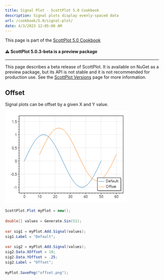 ```yaml
---
title: Signal Plot - ScottPlot 5.0 Cookbook
description: Signal plots display evenly-spaced data
url: /cookbook/5.0/signal-plot/
date: 4/3/2023 12:05:08 AM
---
```


This page is part of the [ScottPlot 5.0 Cookbook](../)


<div class='alert alert-warning' role='alert'><h4 class='alert-heading py-0 my-0'>⚠️ ScottPlot 5.0.3-beta is a preview package</h4><hr /><p class='mb-0'><span class='fw-semibold'>This page describes a beta release of ScottPlot.</span> It is available on NuGet as a preview package, but its API is not stable and it is not recommended for production use. See the <a href='https://scottplot.net/versions/'>ScottPlot Versions</a> page for more information. </p></div>



## Offset

Signal plots can be offset by a given X and Y value.

[![](offset.png)](offset.png)

```cs
ScottPlot.Plot myPlot = new();

double[] values = Generate.Sin(51);

var sig1 = myPlot.Add.Signal(values);
sig1.Label = "Default";

var sig2 = myPlot.Add.Signal(values);
sig2.Data.XOffset = 10;
sig2.Data.YOffset = .25;
sig2.Label = "Offset";

myPlot.SavePng("offset.png");
```

